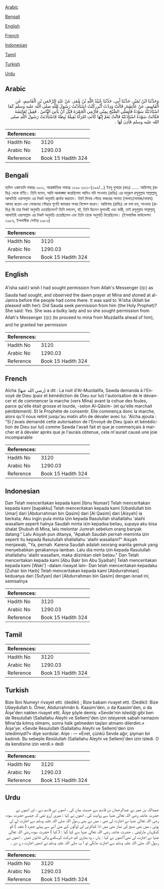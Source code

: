 [Arabic](#arabic)

[Bengali](#bengali)

[English](#english)

[French](#french)

[Indonesian](#indonesian)

[Tamil](#tamil)

[Turkish](#turkish)

[Urdu](#urdu)

## Arabic


<div dir="rtl" lang="ar" style={{fontSize:'larger',backgroundColor:'#f8f9fa',padding:20}}>
وَحَدَّثَنَا ابْنُ نُمَيْرٍ، حَدَّثَنَا أَبِي، حَدَّثَنَا عُبَيْدُ اللَّهِ بْنُ عُمَرَ، عَنْ عَبْدِ الرَّحْمَنِ بْنِ الْقَاسِمِ، عَنِ الْقَاسِمِ، عَنْ عَائِشَةَ، قَالَتْ وَدِدْتُ أَنِّي كُنْتُ اسْتَأْذَنْتُ رَسُولَ اللَّهِ صلى الله عليه وسلم كَمَا اسْتَأْذَنَتْهُ سَوْدَةُ فَأُصَلِّي الصُّبْحَ بِمِنًى فَأَرْمِي الْجَمْرَةَ قَبْلَ أَنْ يَأْتِيَ النَّاسُ ‏.‏ فَقِيلَ لِعَائِشَةَ فَكَانَتْ سَوْدَةُ اسْتَأْذَنَتْهُ قَالَتْ نَعَمْ إِنَّهَا كَانَتِ امْرَأَةً ثَقِيلَةً ثَبِطَةً فَاسْتَأْذَنَتْ رَسُولَ اللَّهِ صلى الله عليه وسلم فَأَذِنَ لَهَا ‏.‏
</div>
<div style={{backgroundColor:'#f8f9fa',padding:20, marginBottom: 10}}><table> <thead> <tr> <th>References:</th> <th></th> </tr> </thead> <tbody><tr><td>Hadith No</td><td>3120</td></tr><tr><td>Arabic No</td><td>1290.03</td></tr><tr><td>Reference</td><td>Book 15 Hadith 324</td></tr></tbody></table></div>

## Bengali


<div dir="ltr" lang="bn" style={{fontSize:'larger',backgroundColor:'#f8f9fa',padding:20}}>
হাদিস একাডেমি নাম্বারঃ ৩০১১, আন্তর্জাতিক নাম্বারঃ ১২৯০ ৩০১১-(২৯৫/...) ইবনু নুমায়র (রহঃ) ...... আয়িশাহ্ (রাযিঃ) থেকে বর্ণিত। তিনি বলেন, আমি আকাঙ্ক্ষা করেছিলাম আমিও যদি সাওদাহ (রাযিঃ) এর অনুরূপ রসূলুল্লাহ সাল্লাল্লাহু আলাইহি ওয়াসাল্লাম এর নিকট অনুমতি প্রার্থনা করতাম। তিনি মিনায় পৌছে ফজরের সালাত (সালাত/নামাজ/নামায) আদায় করেন এবং লোকদের পৌছার পূর্বেই জামরায় পাথর নিক্ষেপ করেন। আয়িশাহ (রাযিঃ) কে বলা হল, সাওদাহ (রাযিঃ) কি তার নিকট অনুমতি চেয়েছিলেন? তিনি বললেন, হ্যাঁ, তিনি ছিলেন স্থূলদেহী এবং ভারী, তাই রসূলুল্লাহ সাল্লাল্লাহু আলাইহি ওয়াসাল্লাম এর নিকট অনুমতি চেয়েছিলেন এবং তিনি তাকে অনুমতি দিয়েছিলেন। (ইসলামিক ফাউন্ডেশন ২৯৮৬, ইসলামীক সেন্টার ২৯৮৩)
</div>
<div style={{backgroundColor:'#f8f9fa',padding:20, marginBottom: 10}}><table> <thead> <tr> <th>References:</th> <th></th> </tr> </thead> <tbody><tr><td>Hadith No</td><td>3120</td></tr><tr><td>Arabic No</td><td>1290.03</td></tr><tr><td>Reference</td><td>Book 15 Hadith 324</td></tr></tbody></table></div>

## English


<div dir="ltr" lang="en" style={{fontSize:'larger',backgroundColor:'#f8f9fa',padding:20}}>
A'isha said:I wish I had sought permission from Allah's Messenger (ﷺ) as Sauda had sought, and observed the dawn prayer at Mina and stoned at al-Jamra before the people had come there. It was said to 'A'isha (Allah be pleased with her): Did Sauda seek permission from him (the Holy Prophet)? She said: Yes. She was a bulky lady and so she sought permission from Allah's Messenger (ﷺ) (to proceed to mina from Muzdalifa ahead of him), and he granted her permission
</div>
<div style={{backgroundColor:'#f8f9fa',padding:20, marginBottom: 10}}><table> <thead> <tr> <th>References:</th> <th></th> </tr> </thead> <tbody><tr><td>Hadith No</td><td>3120</td></tr><tr><td>Arabic No</td><td>1290.03</td></tr><tr><td>Reference</td><td>Book 15 Hadith 324</td></tr></tbody></table></div>

## French


<div dir="ltr" lang="fr" style={{fontSize:'larger',backgroundColor:'#f8f9fa',padding:20}}>
Aïcha (رضي الله عنها) a dit : La nuit d'Al-Muzdalifa, Sawda demanda à l'Envoyé de Dieu (paix et bénédiction de Dieu sur lui) l'autorisation de le devancer et de commencer la marche (vers Mina) avant la cohue des foules, parce qu'elle était grosse et lourde, -selon Al-Qâsim- (et qu'elle marchait péniblement). Et le Prophète de consentir. Elle commença donc la marche, alors qu'il nous retint jusqu'au matin afin de dévaler avec lui. 'Aïcha ajouta : "Si j'avais demandé cette autorisation de l'Envoyé de Dieu (paix et bénédiction de Dieu sur lui) comme Sawda l'avait fait et que je commençais à marcher et à dévaler après que je l'aurais obtenue, cela m'aurait causé une joie incomparable
</div>
<div style={{backgroundColor:'#f8f9fa',padding:20, marginBottom: 10}}><table> <thead> <tr> <th>References:</th> <th></th> </tr> </thead> <tbody><tr><td>Hadith No</td><td>3120</td></tr><tr><td>Arabic No</td><td>1290.03</td></tr><tr><td>Reference</td><td>Book 15 Hadith 324</td></tr></tbody></table></div>

## Indonesian


<div dir="ltr" lang="id" style={{fontSize:'larger',backgroundColor:'#f8f9fa',padding:20}}>
Dan Telah menceritakan kepada kami [Ibnu Numair] Telah menceritakan kepada kami [bapakku] Telah menceritakan kepada kami [Ubaidullah bin Umar] dari [Abdurrahman bin Qasim] dari [Al Qasim] dari [Aisyah] ia berkata; Aku ingin pula minta izin kepada Rasulullah shallallahu 'alaihi wasallam seperti halnya Saudah minta izin kepadsa beliau, supaya aku bisa shalat Shubuh di Mina, lalu melontar Jumrah sebelum orang banyak datang." Lalu Aisyah pun ditanya, "Apakah Saudah pernah meminta izin seperti itu kepada Rasulullah shallallahu 'alaihi wasallam?" Aisyah menjawab, "Ya, pernah. Karena Saudah adalah seorang wanita gemuk yang menyebabkan gerakannya lamban. Lalu dia minta izin kepada Rasulullah shallallahu 'alaihi wasallam, maka diizinkan oleh beliau." Dan Telah menceritakan kepada kami [Abu Bakr bin Abu Syaibah] Telah menceritakan kepada kami [Waki'] -dalam riwayat lain- Dan telah menceritakan kepadaku [Zuhair bin Harb] Telah menceritakan kepada kami [Abdurrahman] keduanya dari [Sufyan] dari [Abdurrahman bin Qasim] dengan isnad ini, semisalnya
</div>
<div style={{backgroundColor:'#f8f9fa',padding:20, marginBottom: 10}}><table> <thead> <tr> <th>References:</th> <th></th> </tr> </thead> <tbody><tr><td>Hadith No</td><td>3120</td></tr><tr><td>Arabic No</td><td>1290.03</td></tr><tr><td>Reference</td><td>Book 15 Hadith 324</td></tr></tbody></table></div>

## Tamil


<div dir="ltr" lang="ta" style={{fontSize:'larger',backgroundColor:'#f8f9fa',padding:20}}>

</div>
<div style={{backgroundColor:'#f8f9fa',padding:20, marginBottom: 10}}><table> <thead> <tr> <th>References:</th> <th></th> </tr> </thead> <tbody><tr><td>Hadith No</td><td>3120</td></tr><tr><td>Arabic No</td><td>1290.03</td></tr><tr><td>Reference</td><td>Book 15 Hadith 324</td></tr></tbody></table></div>

## Turkish


<div dir="ltr" lang="tr" style={{fontSize:'larger',backgroundColor:'#f8f9fa',padding:20}}>
Bize İbni Numeyr rivayet etti. (dediki) ; Bize babam rivayet etti. (Dediki): Bize Ubeydullah b. Ömer, Abdurrahmân b. Kaasim'den, o da Kaasim'den, o da Âişe'den naklen rivayet etti, Âişe şöyle demiş: «Sevde'nin istediği gibi ben de Resulullah (Sallallahu Aleyhi ve Sellem)'den izin isteyerek sabah namazını Mina'da kılmış olmamı, sonra halk gelmeden taşları atmamı dilerdim.» Âişe'ye: «Sevde Resulullah (Sallallahu Aleyhi ve Sellem)'den izin istedimiydi?» diye sordular. Aişe : — «Evet, çünkü Sevde ağır, şişman bir kadındı. Bu sebeple Resûlullah (Sallallahu Aleyhi ve Sellem)'den izin istedi. O da kendisine izin verdi.» dedi
</div>
<div style={{backgroundColor:'#f8f9fa',padding:20, marginBottom: 10}}><table> <thead> <tr> <th>References:</th> <th></th> </tr> </thead> <tbody><tr><td>Hadith No</td><td>3120</td></tr><tr><td>Arabic No</td><td>1290.03</td></tr><tr><td>Reference</td><td>Book 15 Hadith 324</td></tr></tbody></table></div>

## Urdu


<div dir="rtl" lang="ur" style={{fontSize:'larger',backgroundColor:'#f8f9fa',padding:20}}>
عبیداللہ بن عمر نے عبدالرحمان بن قاسم سے حدیث بیان کی ، انھوں نے قاسم سے ، اور انھوں نے حضرت عائشہ رضی اللہ تعالیٰ عنہا سے روایت کی ، انھوں نے کہا : میری آرزو تھی کہ جیسے حضرت سودہ رضی اللہ تعالیٰ عنہا نے اجازت لی تھی ، میں نے بھی رسول اللہ صلی اللہ علیہ وسلم سے اجازت لے لی ہوتی ، میں بھی صبح کی نماز منیٰ میں ادا کیاکرتی اور لوگوں کے منیٰ آنے سے پہلے جمرہ ( عقبہ ) کو کنکریاں مارلیتی ۔ حضرت عائشہ رضی اللہ تعالیٰ عنہا سے کہا گیا : ( کیا ) حضرت سودہ رضی اللہ تعالیٰ عنہا نے اجازت لی تھی؟انھوں نے کہا : ہاں ۔ وہ بھاری کم حرکت کرسکنے والی خاتون تھیں ۔ انھوں نے رسول اللہ صلی اللہ علیہ وسلم سے اجازت مانگی تو آ پ صلی اللہ علیہ وسلم نے انھیں اجازت دے دی ۔
</div>
<div style={{backgroundColor:'#f8f9fa',padding:20, marginBottom: 10}}><table> <thead> <tr> <th>References:</th> <th></th> </tr> </thead> <tbody><tr><td>Hadith No</td><td>3120</td></tr><tr><td>Arabic No</td><td>1290.03</td></tr><tr><td>Reference</td><td>Book 15 Hadith 324</td></tr></tbody></table></div>
